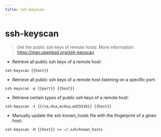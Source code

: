 ```yaml
---
title: ssh-keyscan
---
```

# ssh-keyscan

> Get the public ssh keys of remote hosts.
> More information: <https://man.openbsd.org/ssh-keyscan>.

- Retrieve all public ssh keys of a remote host:

`ssh-keyscan {{host}}`

- Retrieve all public ssh keys of a remote host listening on a specific port:

`ssh-keyscan -p {{port}} {{host}}`

- Retrieve certain types of public ssh keys of a remote host:

`ssh-keyscan -t {{rsa,dsa,ecdsa,ed25519}} {{host}}`

- Manually update the ssh known_hosts file with the fingerprint of a given host:

`ssh-keyscan -H {{host}} >> ~/.ssh/known_hosts`
